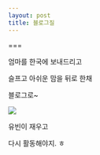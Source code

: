 ```yaml
---
layout: post
title: 블로그질
---
```

===

엄마를 한국에 보내드리고

슬프고 아쉬운 맘을 뒤로 한채

블로그로~

![](http://cfile21.uf.tistory.com/image/276DC350531F1FE4021AF8)


유빈이 재우고

다시 활동해야지. ㅎ
